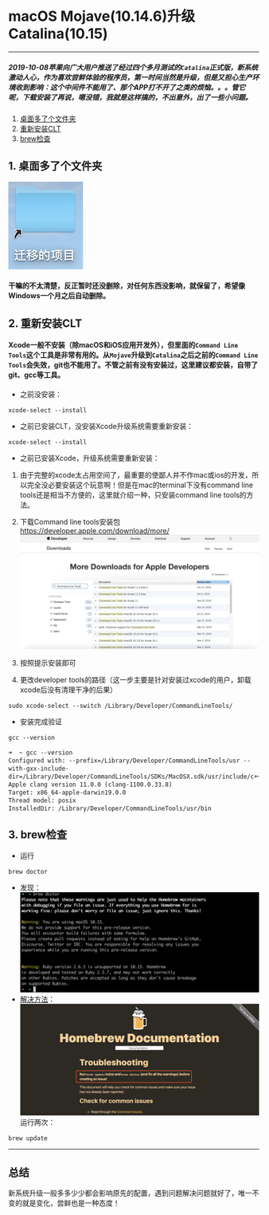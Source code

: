 # macOS Mojave(10.14.6)升级Catalina(10.15)
---
##### 2019-10-08苹果向广大用户推送了经过四个多月测试的`Catalina`正式版，新系统激动人心，作为喜欢尝鲜体验的程序员，第一时间当然是升级，但是又担心生产环境收到影响：这个中间件不能用了、那个APP打不开了之类的烦恼。。。管它呢，下载安装了再说，嗯没错，我就是这样搞的，不出意外，出了一些小问题。

1. [桌面多了个文件夹](#1-桌面多了个文件夹)
2. [重新安装CLT](#2-重新安装CLT)
3. [brew检查](#3-brew检查)


## 1. 桌面多了个文件夹
![迁移的项目](../resources/迁移的项目.png "干嘛的我不知道")
#### 干嘛的不太清楚，反正暂时还没删除，对任何东西没影响，就保留了，希望像Windows一个月之后自动删除。

## 2. 重新安装CLT
#### Xcode一般不安装（除macOS和iOS应用开发外），但里面的`Command Line Tools`这个工具是非常有用的。从`Mojave`升级到`Catalina`之后之前的`Command Line Tools`会失效，git也不能用了。不管之前有没有安装过，这里建议都安装，自带了git、gcc等工具。
- 之前没安装：
```
xcode-select --install
```
- 之前已安装CLT，没安装Xcode升级系统需要重新安装：
```
xcode-select --install
```
- 之前已安装Xcode，升级系统需要重新安装：
1. 由于完整的xcode太占用空间了，最重要的使鄙人并不作mac或ios的开发，所以完全没必要安装这个玩意啊！但是在mac的terminal下没有command line tools还是相当不方便的，这里就介绍一种，只安装command line tools的方法。
2. 下载Command line tools安装包
https://developer.apple.com/download/more/
![CLT](../resources/CLT下载.png)

3. 按照提示安装即可
4. 更改developer tools的路径（这一步主要是针对安装过xcode的用户，卸载xcode后没有清理干净的后果）
```
sudo xcode-select --switch /Library/Developer/CommandLineTools/
```
- 安装完成验证
```
gcc --version
```
```text
➜  ~ gcc --version
Configured with: --prefix=/Library/Developer/CommandLineTools/usr --with-gxx-include-dir=/Library/Developer/CommandLineTools/SDKs/MacOSX.sdk/usr/include/c++/4.2.1
Apple clang version 11.0.0 (clang-1100.0.33.8)
Target: x86_64-apple-darwin19.0.0
Thread model: posix
InstalledDir: /Library/Developer/CommandLineTools/usr/bin
```

## 3. brew检查
- 运行
```
brew doctor
```
- 发现：
![brew doctor](../resources/brew检查.png)
- [解决方法](https://docs.brew.sh/Troubleshooting)：
![](../resources/brewdoctor.png)
运行两次：
```
brew update
```
---
## 总结
新系统升级一般多多少少都会影响原先的配置，遇到问题解决问题就好了，唯一不变的就是变化，尝鲜也是一种态度！